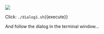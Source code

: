 ![](/online-devops-dojo/assets/online-devops-dojo/leading-change/team-chat.jpg)

Click: `./dialog1.sh`{{execute}}

And follow the dialog in the terminal window...